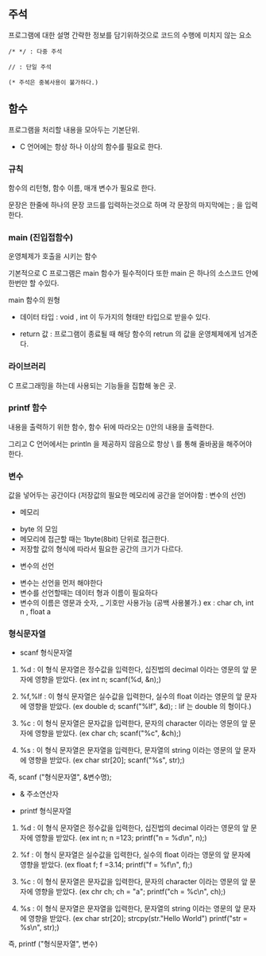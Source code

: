 ## 주석
프로그램에 대한 설명 간략한 정보를 담기위하것으로 코드의 수행에 미치지 않는 요소
```
/* */ : 다중 주석

// : 단일 주석

(* 주석은 중복사용이 불가하다.)

``` 
## 함수

프로그램을 처리할 내용을 모아두는 기본단위.

* C 언어에는 항상 하나 이상의 함수를 필요로 한다.

### 규칙

함수의 리턴형, 함수 이름, 매개 변수가 필요로 한다.

문장은 한줄에 하나의 문장 코드를 입력하는것으로 하며 각 문장의 마지막에는 ; 을 입력한다.

### main (진입접함수)

운영체제가 호출을 시키는 함수

기본적으로 C 프로그램은 main 함수가 필수적이다 또한 main 은 하나의 소스코드 안에 한번만 할 수있다.

main 함수의 원형

- 데이터 타입 : void , int 이 두가지의 형태만 타입으로 받을수 있다.

- return 값 : 프로그램이 종료될 때 해당 함수의 retrun 의 값을 운영체제에게 넘겨준다.

### 라이브러리

C 프로그래밍을 하는데 사용되는 기능들을 집합해 놓은 곳.

### printf 함수

내용을 출력하기 위한 함수, 함수 뒤에 따라오는 ()안의 내용을 출력한다.

그리고 C 언어에서는 println 을 제공하지 않음으로 항상 \ 를 통해 줄바꿈을 해주어야 한다.

### 변수

값을 넣어두는 공간이다 (저장값의 필요한 메모리에 공간을 얻어야함 : 변수의 선언)

* 메모리
- byte 의 모임
- 메모리에 접근할 때는 1byte(8bit) 단위로 접근한다.
- 저장할 값의 형식에 따라서 필요한 공간의 크기가 다르다.

* 변수의 선언
- 변수는 선언을 먼저 해야한다
- 변수를 선언할때는 데이터 형과 이름이 필요하다
- 변수의 이름은 영문과 숫자, _ 기호만 사용가능 (공백 사용불가.)
	ex : char ch, int n , float a

### 형식문자열
* scanf 형식문자열

1. %d : 이 형식 문자열은 정수값을 입력한다, 십진법의 decimal 이라는 영문의 앞 문자에 영향을 받았다. (ex int n; scanf(%d, &n);)

2. %f,%lf : 이 형식 문자열은 실수값을 입력한다, 실수의 float 이라는 영문의 앞 문자에 영향을 받았다. (ex double d; scanf("%lf", &d); : lif 는 double 의 형이다.)

3. %c : 이 형식 문자열은 문자값을 입력한다, 문자의 character 이라는 영문의 앞 문자에 영향을 받았다. (ex char ch; scanf("%c", &ch);)

4. %s : 이 형식 문자열은 문자열을 입력한다, 문자열의 string 이라는 영문의 앞 문자에 영향을 받았다. (ex char str[20]; scanf("%s", str);)

즉, scanf ("형식문자열", &변수명);

- & 주소연산자

* printf 형식문자열

1. %d : 이 형식 문자열은 정수값을 입력한다, 십진법의 decimal 이라는 영문의 앞 문자에 영향을 받았다. (ex int n; n =123; printf("n = %d\n", n);)

2. %f : 이 형식 문자열은 실수값을 입력한다, 실수의 float 이라는 영문의 앞 문자에 영향을 받았다. (ex float f; f =3.14; printf("f = %f\n", f);)

3. %c : 이 형식 문자열은 문자값을 입력한다, 문자의 character 이라는 영문의 앞 문자에 영향을 받았다. (ex chr ch; ch = "a"; printf("ch = %c\n", ch);)

4. %s : 이 형식 문자열은 문자열을 입력한다, 문자열의 string 이라는 영문의 앞 문자에 영향을 받았다. (ex char str[20]; strcpy(str."Hello World") printf("str = %s\n", str);)

즉, printf ("형식문자열", 변수)